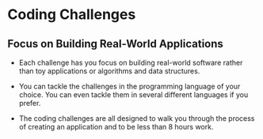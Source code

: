 # Coding Challenges

## Focus on Building Real-World Applications


* Each challenge has you focus on building real-world software rather than toy applications or algorithms and data structures.

* You can tackle the challenges in the programming language of your choice. You can even tackle them in several different languages if you prefer.

* The coding challenges are all designed to walk you through the process of creating an application and to be less than 8 hours work.
